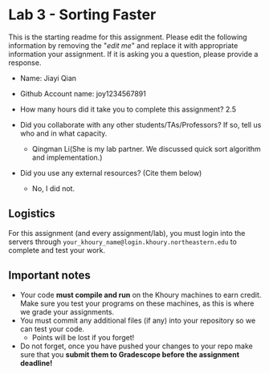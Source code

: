 # Lab 3 - Sorting Faster

This is the starting readme for this assignment.  Please edit the following information by removing the "*edit me*" and replace it with appropriate information your assignment. If it is asking you a question, please provide a response.

- Name: Jiayi Qian
- Github Account name: joy1234567891 

- How many hours did it take you to complete this assignment? 2.5

- Did you collaborate with any other students/TAs/Professors? If so, tell us who and in what capacity.
  - Qingman Li(She is my lab partner. We discussed quick sort algorithm and implementation.)

- Did you use any external resources? (Cite them below)
  - No, I did not.

## Logistics

For this assignment (and every assignment/lab), you must login into the servers through `your_khoury_name@login.khoury.northeastern.edu` to complete and test your work. 

## Important notes

* Your code **must compile and run** on the Khoury machines to earn credit. Make sure you test your programs on these machines, as this is where we grade your assignments.
* You must commit any additional files (if any) into your repository so we can test your code.
  * Points will be lost if you forget!
* Do not forget, once you have pushed your changes to your repo make sure that you **submit them to Gradescope before the assignment deadline!**

